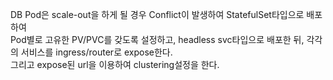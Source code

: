 DB Pod은 scale-out을 하게 될 경우 Conflict이 발생하여 StatefulSet타입으로 배포하여  
Pod별로 고유한 PV/PVC를 갖도록 설정하고, headless svc타입으로 배포한 뒤, 각각의 서비스를 ingress/router로 expose한다.  
그리고 expose된 url을 이용하여 clustering설정을 한다.
